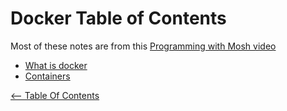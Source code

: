 # Docker Table of Contents

Most of these notes are from this [Programming with Mosh video](https://www.youtube.com/watch?v=pTFZFxd4hOI)

- [What is docker](./note1.md)
- [Containers](./note2.md)

[<-- Table Of Contents](../README.md)